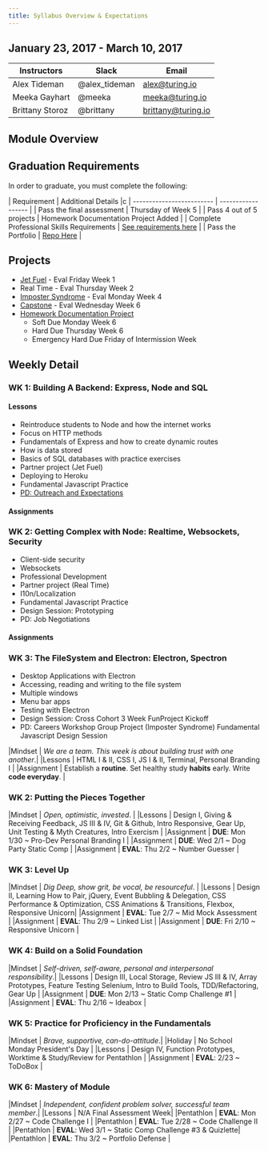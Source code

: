 ```yaml
---
title: Syllabus Overview & Expectations
---
```


## January 23, 2017 - March 10, 2017

| Instructors    | Slack         | Email            |
| -------------- |---------------| -----------------|
| Alex Tideman   | @alex_tideman | alex@turing.io   |
| Meeka Gayhart  | @meeka        | meeka@turing.io  | 
| Brittany Storoz| @brittany     | brittany@turing.io |

## Module Overview

## Graduation Requirements

In order to graduate, you must complete the following:

| Requirement               | Additional Details |c
| ------------------------- | ------------------ |
| Pass the final assessment | Thursday of Week 5 |
| Pass 4 out of 5 projects  | Homework Documentation Project Added |
| Complete Professional Skills Requirements | [See requirements here](http://backend.turing.io/professional_development/modacule_four/outreach_plan) |
| Pass the Portfolio        | [Repo Here](https://github.com/turingschool/portfolios) |

## Projects

- [Jet Fuel](http://frontend.turing.io/projects/jet-fuel.html) - Eval Friday Week 1
- Real Time - Eval Thursday Week 2
- [Imposter Syndrome](http://frontend.turing.io/projects/imposter-syndrome.html) - Eval Monday Week 4
- [Capstone](http://frontend.turing.io/projects/capstone.html) - Eval Wednesday Week 6
- [Homework Documentation Project](http://frontend.turing.io/projects/mod-4-assignments-assignment.html)
  - Soft Due Monday Week 6
  - Hard Due Thursday Week 6
  - Emergency Hard Due Friday of Intermission Week

## Weekly Detail

### WK 1: Building A Backend: Express, Node and SQL

#### Lessons

- Reintroduce students to Node and how the internet works
- Focus on HTTP methods
- Fundamentals of Express and how to create dynamic routes
- How is data stored
- Basics of SQL databases with practice exercises
- Partner project (Jet Fuel)
- Deploying to Heroku
- Fundamental Javascript Practice
- [PD: Outreach and Expectations](http://backend.turing.io/professional_development/module_four/outreach_plan)

#### Assignments

### WK 2: Getting Complex with Node: Realtime, Websockets, Security

- Client-side security
- Websockets
- Professional Development 
- Partner project (Real Time)
- I10n/Localization
- Fundamental Javascript Practice
- Design Session: Prototyping
- PD: Job Negotiations

#### Assignments

### WK 3: The FileSystem and Electron: Electron, Spectron

- Desktop Applications with Electron
- Accessing, reading and writing to the file system
- Multiple windows
- Menu bar apps
- Testing with Electron
- Design Session: Cross Cohort 3 Week FunProject Kickoff
- PD: Careers Workshop
Group Project (Imposter Syndrome)
Fundamental Javascript 
Design Session



|Mindset     | _We are a team. This week is about building trust with one another_.|
|Lessons     | HTML I & II, CSS I, JS I & II, Terminal, Personal Branding I |
|Assignment  | Establish a __routine__. Set healthy study __habits__ early. Write __code everyday__. |

### WK 2: Putting the Pieces Together

|Mindset     | _Open, optimistic, invested_. |
|Lessons     | Design I, Giving & Receiving Feedback, JS III & IV, Git & Github, Intro Responsive, Gear Up, Unit Testing & Myth Creatures, Intro Exercism |
|Assignment  | __DUE__: Mon 1/30 ~ Pro-Dev Personal Branding I |
|Assignment  | __DUE__: Wed 2/1 ~ Dog Party Static Comp |
|Assignment  | __EVAL__: Thu 2/2 ~ Number Guesser |

### WK 3: Level Up

|Mindset     | _Dig Deep, show grit, be vocal, be resourceful_. |
|Lessons     | Design II, Learning How to Pair, jQuery, Event Bubbling & Delegation, CSS Performance & Optimization, CSS Animations & Transitions, Flexbox, Responsive Unicorn|
|Assignment  | __EVAL__: Tue 2/7 ~ Mid Mock Assessment |
|Assignment  | __EVAL__: Thu 2/9 ~ Linked List |
|Assignment  | __DUE__:  Fri 2/10 ~ Responsive Unicorn |

### WK 4: Build on a Solid Foundation 

|Mindset     | _Self-driven, self-aware, personal and interpersonal responsibility_.|
|Lessons     | Design III, Local Storage, Review JS III & IV, Array Prototypes, Feature Testing Selenium, Intro to Build Tools, TDD/Refactoring, Gear Up |
|Assignment  | __DUE__:   Mon 2/13 ~ Static Comp Challenge #1 |
|Assignment  | __EVAL__:  Thu 2/16 ~ Ideabox |

### WK 5: Practice for Proficiency in the Fundamentals

|Mindset     | _Brave, supportive, can-do-attitude_.|
|Holiday     | No School Monday President's Day |
|Lessons     | Design IV, Function Prototypes, Worktime & Study/Review for Pentathlon |
|Assignment  | __EVAL__:  2/23 ~ ToDoBox |

### WK 6: Mastery of Module

|Mindset     | _Independent, confident problem solver, successful team member_.|
|Lessons     | N/A Final Assessment Week|
|Pentathlon  | __EVAL__: Mon 2/27 ~ Code Challenge I |
|Pentathlon  | __EVAL__: Tue 2/28 ~ Code Challenge II |
|Pentathlon  | __EVAL__: Wed 3/1 ~ Static Comp Challenge #3 & Quizlette|
|Pentathlon  | __EVAL__: Thu 3/2 ~ Portfolio Defense |
